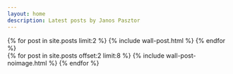 ```yaml
---
layout: home
description: Latest posts by Janos Pasztor
---
```


<div class="wall">
<div class="wall__featurelist">
    {% for post in site.posts limit:2 %}
        {% include wall-post.html %}
    {% endfor %}
</div>
<div class="wall__postlist">
    {% for post in site.posts offset:2 limit:8 %}
        {% include wall-post-noimage.html %}
    {% endfor %}
</div>
</div>
